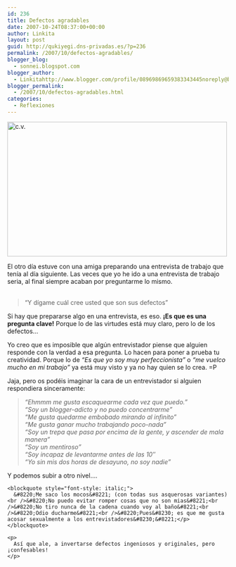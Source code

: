 ```yaml
---
id: 236
title: Defectos agradables
date: 2007-10-24T08:37:00+00:00
author: Linkita
layout: post
guid: http://qukiyegi.dns-privadas.es/?p=236
permalink: /2007/10/defectos-agradables/
blogger_blog:
  - sonnei.blogspot.com
blogger_author:
  - Linkitahttp://www.blogger.com/profile/08969869659383343445noreply@blogger.com
blogger_permalink:
  - /2007/10/defectos-agradables.html
categories:
  - Reflexiones
---
```

[<img src="http://farm3.static.flickr.com/2327/1716680141_778182961d.jpg" alt="c.v." height="306" width="500" />](http://www.flickr.com/photos/linkita/1716680141/ "Photo Sharing")

El otro día estuve con una amiga preparando una entrevista de trabajo que tenía al día siguiente. Las veces que yo he ido a una entrevista de trabajo seria, al final siempre acaban por preguntarme lo mismo.  
<span style="font-style: italic;"><br /> 

<blockquote>
  &#8220;Y dígame cuál cree usted que son sus defectos&#8221;</p>
</blockquote>

<p>
  </span>Si hay que prepararse algo en una entrevista, es eso. <span style="font-weight: bold;">¡Es que es una pregunta clave!</span> Porque lo de las virtudes está muy claro, pero lo de los defectos&#8230;
</p>

<p>
  Yo creo que es imposible que algún entrevistador piense que alguien responde con la verdad a esa pregunta. Lo hacen para poner a prueba tu creatividad. Porque lo de <span style="font-style: italic;">&#8220;Es que yo soy muy perfeccionista&#8221;</span> o<span style="font-style: italic;"> &#8220;me vuelco mucho en mi trabajo&#8221;</span> ya está muy visto y ya no hay quien se lo crea. =P
</p>

<p>
  Jaja, pero os podéis imaginar la cara de un entrevistador si alguien respondiera sinceramente:<br /> 
  
  <blockquote style="font-style: italic;">
    &#8220;Ehmmm me gusta escaquearme cada vez que puedo.&#8221;<br />&#8220;Soy un blogger-adicto y no puedo concentrarme&#8221;<br />&#8220;Me gusta quedarme embobado mirando al infinito&#8221;<br />&#8220;Me gusta ganar mucho trabajando poco-nada&#8221;<br />&#8220;Soy un trepa que pasa por encima de la gente, y ascender de mala manera&#8221;<br />&#8220;Soy un mentiroso&#8221;<br />&#8220;Soy incapaz de levantarme antes de las 10&#8243;<br />&#8220;Yo sin mis dos horas de desayuno, no soy nadie&#8221;</p>
  </blockquote>
  
  <p>
    Y podemos subir a otro nivel&#8230;.<br /> 
    
    <blockquote style="font-style: italic;">
      &#8220;Me saco los mocos&#8221; (con todas sus asquerosas variantes)<br />&#8220;No puedo evitar romper cosas que no son mias&#8221;<br />&#8220;No tiro nunca de la cadena cuando voy al baño&#8221;<br />&#8220;Odio ducharme&#8221;<br />&#8220;Pues&#8230; es que me gusta acosar sexualmente a los entrevistadores&#8230;&#8221;</p>
    </blockquote>
    
    <p>
      Así que ale, a invertarse defectos ingeniosos y originales, pero ¡confesables!
    </p>